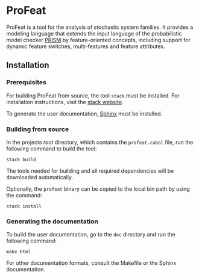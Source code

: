 ProFeat
=======

ProFeat is a tool for the analysis of stochastic system families.
It provides a modeling language that extends the input language of the
probabilistic model checker [PRISM](http://www.prismmodelchecker.org) by
feature-oriented concepts, including support for dynamic feature switches,
multi-features and feature attributes.


Installation
------------

### Prerequisites

For building ProFeat from source, the tool `stack` must be installed. For
installation instructions, visit the
[stack website](https://www.haskellstack.org).

To generate the user documentation, [Sphinx](www.sphinx-doc.org) must be
installed.

### Building from source

In the projects root directory, which contains the `profeat.cabal` file, run
the following command to build the tool:

    stack build

The tools needed for building and all required dependencies will be downloaded
automatically.

Optionally, the `profeat` binary can be copied to the local bin path by using
the command:

    stack install

### Generating the documentation

To build the user documentation, go to the `doc` directory and run the following
command:

    make html

For other documentation formats, consult the Makefile or the Sphinx
documentation.
